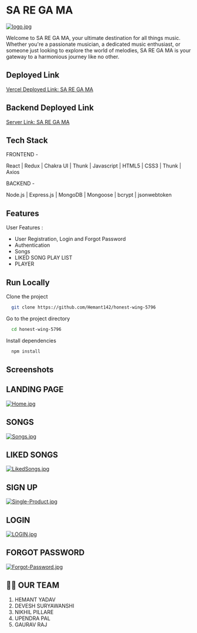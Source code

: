 
# SA RE GA MA 

[![logo.jpg](https://i.ytimg.com/vi/704PL_KSLPY/maxresdefault.jpg)](https://postimg.cc/nsKjyYJL)


Welcome to SA RE GA MA, your ultimate destination for all things music. Whether you're a passionate musician, a dedicated music enthusiast, or someone just looking to explore the world of melodies, SA RE GA MA is your gateway to a harmonious journey like no other.


## Deployed Link
[Vercel Deployed Link:  SA RE GA MA](https://frontend-hla4711e7-hemant142.vercel.app/)

## Backend Deployed Link
[Server Link:  SA RE GA MA](https://graceful-gold-spacesuit.cyclic.cloud/)

## Tech Stack
<div>
  
FRONTEND -

React | Redux | Chakra UI | Thunk | Javascript | HTML5 | CSS3 | Thunk | Axios

BACKEND -

Node.js | Express.js | MongoDB | Mongoose | bcrypt | jsonwebtoken 
 
</div>

## Features

User Features :
- User Registration, Login and  Forgot Password 
- Authentication
- Songs
- LIKED SONG PLAY LIST
- PLAYER
## Run Locally

Clone the project

```bash
  git clone https://github.com/Hemant142/honest-wing-5796
```

Go to the project directory

```bash
  cd honest-wing-5796
```

Install dependencies

```bash
  npm install 

```

<!-- Start the server

```bash
  npm run server 
``` -->

## Screenshots

## LANDING PAGE
[![Home.jpg](https://i.postimg.cc/NGkLQ9j0/Lansing-PAge.png)](https://postimg.cc/XpWKXJsm)

## SONGS
[![Songs.jpg](https://i.postimg.cc/VN6zJXCY/Songs.png)](https://postimg.cc/XpWKXJsm)

## LIKED SONGS
[![LikedSongs.jpg](https://i.postimg.cc/bw9jtb4G/Liked.png)](https://postimg.cc/r0FHWjy0)

## SIGN UP
[![Single-Product.jpg](https://i.postimg.cc/d1kC3qD0/Screenshot-2023-10-03-162640.png)](https://postimg.cc/8fz7VpWf)

## LOGIN
[![LOGIN.jpg](https://i.postimg.cc/wxL4MzCM/Login-Page.png)](https://postimg.cc/7bznNLmP)

## FORGOT PASSWORD 
[![Forgot-Password.jpg](https://i.postimg.cc/h4MJnz20/Screenshot-2023-10-03-162002.png)](https://postimg.cc/sMHWzFw0)



## 👩‍🚒 OUR TEAM

1. HEMANT YADAV
2. DEVESH SURYAWANSHI
3. NIKHIL PILLARE
4. UPENDRA PAL
5. GAURAV RAJ




